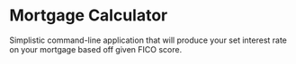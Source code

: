 # Mortgage Calculator
Simplistic command-line application that will produce your set interest rate on your mortgage based off given FICO score. 